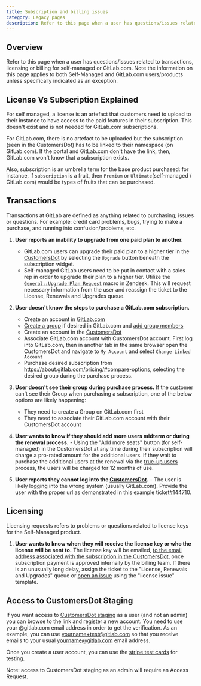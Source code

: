 ```yaml
---
title: Subscription and billing issues
category: Legacy pages
description: Refer to this page when a user has questions/issues related to transactions, licensing or billing for self-managed or GitLab.com.
---
```


## Overview

Refer to this page when a user has questions/issues related to transactions, licensing or billing for self-managed or GitLab.com. Note the information on this page applies to both Self-Managed and GitLab.com users/products unless specifically indicated as an exception.

## License Vs Subscription Explained

For self managed, a license is an artefact that customers need to upload to their instance to have access to the paid features in their subscription. This doesn't exist and is not needed for GitLab.com subscriptions.

For GitLab.com, there is no artefact to be uploaded but the subscription (seen in the CustomersDot) has to be linked to their namespace (on GitLab.com). If the portal and GitLab.com don't have the link, then, GitLab.com won't know that a subscription exists.

Also, subscription is an umbrella term for the base product purchased: for instance, if `subscription` is a fruit, then `Premium` or `Ultimate`(self-managed / GitLab.com) would be types of fruits that can be purchased.

## Transactions

Transactions at GitLab are defined as anything related to purchasing; issues or questions. For example: credit card problems, bugs, trying to make a purchase, and running into confusion/problems, etc.

1. **User reports an inability to upgrade from one paid plan to another.**

    - GitLab.com users can upgrade their paid plan to a higher tier in the [CustomersDot](https://customers.gitlab.com/customers/sign_in) by selecting the `Upgrade` button beneath the subscription widget.
    - Self-managed GitLab users need to be put in contact with a sales rep in order to upgrade their plan to a higher tier. Utilize the [`General::Upgrade Plan Request`](https://gitlab.com/search?utf8=%E2%9C%93&group_id=2573624&project_id=17008590&scope=&search_code=true&snippets=false&repository_ref=master&nav_source=navbar&search=id%3A+360089766413) macro in Zendesk. This will request necessary information from the user and reassign the ticket to the License, Renewals and Upgrades queue.

1. **User doesn't know the steps to purchase a GitLab.com subscription.**

   - Create an account in [GitLab.com](https://gitlab.com/users/sign_in)
   - [Create a group](https://docs.gitlab.com/user/group/#create-a-new-group) if desired in GitLab.com and [add group members](https://docs.gitlab.com/user/group/#add-users-to-a-group)
   - Create an account in the [CustomersDot](https://customers.gitlab.com/customers/sign_up)
   - Associate GitLab.com account with CustomersDot account. First log into GitLab.com, then in another tab in the same browser open the CustomersDot and navigate to `My Account` and select `Change Linked Account`
   - Purchase desired subscription from <https://about.gitlab.com/pricing/#compare-options>, selecting the desired group during the purchase process.

1. **User doesn't see their group during purchase process.** If the customer can't see their Group when purchasing a subscription, one of the below options are likely happening:
   - They need to create a Group on GitLab.com first
   - They need to associate their GitLab.com account with their CustomersDot account

1. **User wants to know if they should add more users midterm or during the renewal process.** - Using the "Add more seats" button (for self-managed) in the CustomersDot at any time during their subscription will charge a pro-rated amount for the additional users. If they wait to purchase the additional users at the renewal via the [true-up users](https://about.gitlab.com/pricing/licensing-faq/#what-does-users-over-license-mean) process, the users will be charged for 12 months of use.

1. **User reports they cannot log into the [CustomersDot](https://customers.gitlab.com/customers/sign_in).** - The user is likely logging into the wrong system (usually GitLab.com). Provide the user with the proper url as demonstrated in this example ticket[#144710](https://gitlab.zendesk.com/agent/tickets/144710).

## Licensing

Licensing requests refers to problems or questions related to license keys for the Self-Managed product.

1. **User wants to know when they will receive the license key or who the license will be sent to.** The license key will be emailed, [to the email address associated with the subscription in the CustomersDot](https://gitlab.com/gitlab-org/customers-gitlab-com/-/issues/1044#note_318221832), once subscription payment is approved internally by the billing team.  If there is an unusually long delay, assign the ticket to the "License, Renewals and Upgrades" queue or [open an issue](https://gitlab.com/gitlab-com/support/internal-requests/issues/new?issuable_template=license%20issue) using the "license issue" template.

## Access to CustomersDot Staging

If you want access to [CustomersDot staging](https://customers.staging.gitlab.com/customers/sign_in) as a user (and not an admin) you can browse to the link and register a new account. You need to use your @gitlab.com email address in order to get the verification. As an example, you can use <yourname+test@gitlab.com> so that you receive emails to your usual <yourname@gitlab.com> email address.

Once you create a user account, you can use the [stripe test cards](https://docs.stripe.com/testing#cards) for testing.

Note: access to CustomersDot staging as an admin will require an Access Request.
